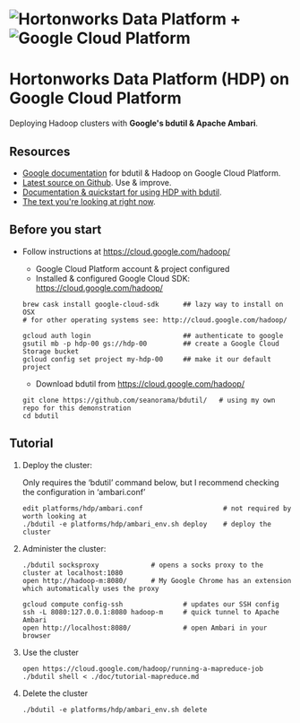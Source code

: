 # ![Hortonworks Data Platform](http://hortonworks.com/wp-content/themes/hortonworks/images/layout/header/hortonworks-logo.png) + ![Google Cloud Platform](https://cloud.google.com/_static/images/gcp-logo.png)

Hortonworks Data Platform (HDP) on Google Cloud Platform
========================================================

Deploying Hadoop clusters with **Google's bdutil & Apache Ambari**.

## Resources 

* [Google documentation](https://cloud.google.com/hadoop/) for bdutil & Hadoop on Google Cloud Platform.
* [Latest source on Github](https://github.com/GoogleCloudPlatform/bdutil). Use & improve.
* [Documentation & quickstart for using HDP with bdutil](https://github.com/GoogleCloudPlatform/bdutil/platforms/hdp/README.md).
* [The text you're looking at right now](https://github.com/seanorama/bdutil/blob/master/platforms/hdp/README.md).

## Before you start

* Follow instructions at https://cloud.google.com/hadoop/

    - Google Cloud Platform account & project configured
    - Installed & configured Google Cloud SDK: https://cloud.google.com/hadoop/

    ```
    brew cask install google-cloud-sdk      ## lazy way to install on OSX
    # for other operating systems see: http://cloud.google.com/hadoop/

    gcloud auth login                       ## authenticate to google
    gsutil mb -p hdp-00 gs://hdp-00         ## create a Google Cloud Storage bucket
    gcloud config set project my-hdp-00     ## make it our default project
    ```

    - Download bdutil from https://cloud.google.com/hadoop/

    ```
    git clone https://github.com/seanorama/bdutil/   # using my own repo for this demonstration
    cd bdutil
    ```

## Tutorial

1. Deploy the cluster:

    Only requires the ‘bdutil’ command below, but I recommend checking the configuration in ‘ambari.conf’

    ```
    edit platforms/hdp/ambari.conf                    # not required by worth looking at
    ./bdutil -e platforms/hdp/ambari_env.sh deploy    # deploy the cluster
    ```

1. Administer the cluster:

    ```
    ./bdutil socksproxy             # opens a socks proxy to the cluster at localhost:1080
    open http://hadoop-m:8080/      # My Google Chrome has an extension which automatically uses the proxy
    ```

    ```
    gcloud compute config-ssh               # updates our SSH config
    ssh -L 8080:127.0.0.1:8080 hadoop-m     # quick tunnel to Apache Ambari
    open http://localhost:8080/             # open Ambari in your browser
    ```

1. Use the cluster

    ```
    open https://cloud.google.com/hadoop/running-a-mapreduce-job
    ./bdutil shell < ./doc/tutorial-mapreduce.md
    ```

1. Delete the cluster

    `./bdutil -e platforms/hdp/ambari_env.sh delete`